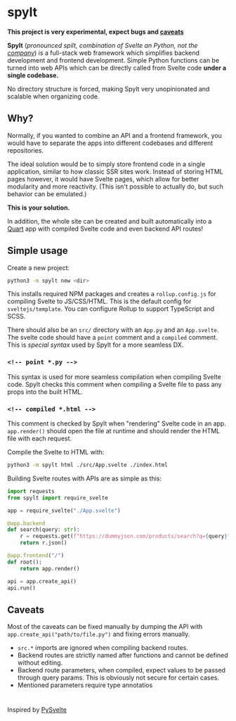 # spylt

**This project is very experimental, expect bugs and [caveats](#caveats)**

**Spylt** (*pronounced spilt, combination of Svelte an Python, not the [company](https://splyt.com/)*) is a full-stack web framework which simplifies backend development and frontend development. Simple Python functions can be turned into web APIs which can be directly called from Svelte code **under a single codebase.**  

No directory structure is forced, making Spylt very unopinionated and scalable when organizing code.

## Why?

Normally, if you wanted to combine an API and a frontend framework, you would have to separate the apps into different codebases and different repositories. 

The ideal solution would be to simply store frontend code in a single application, similar to how classic SSR sites work. Instead of storing HTML pages however, it would have Svelte pages, which allow for better modularity and more reactivity. (This isn't possible to actually do, but such behavior can be emulated.)

**This is your solution.**

In addition, the whole site can be created and built automatically into a [Quart](https://quart.palletsprojects.com/) app with compiled Svelte code and even backend API routes!  

## Simple usage

Create a new project:

```bash
python3 -m spylt new <dir>
```

This installs required NPM packages and creates a `rollup.config.js` for compiling Svelte to JS/CSS/HTML. This is the default config for `sveltejs/template`. You can configure Rollup to support TypeScript and SCSS. 

There should also be an `src/` directory with an `App.py` and an `App.svelte`. The svelte code should have a `point` comment and a `compiled` comment. This is *special syntax* used by Spylt for a more seamless DX.

### `<!-- point *.py -->`
This syntax is used for more seamless compilation when compiling Svelte code. Spylt checks this comment when compiling a Svelte file to pass any props into the built HTML.

### `<!-- compiled *.html -->`
This comment is checked by Spylt when "rendering" Svelte code in an app. `app.render()` should open the file at runtime and should render the HTML file with each request.

Compile the Svelte to HTML with:

```bash
python3 -m spylt html ./src/App.svelte ./index.html
```

Building Svelte routes with APIs are as simple as this:

```py
import requests
from spylt import require_svelte

app = require_svelte("./App.svelte")

@app.backend
def search(query: str):
    r = requests.get(f"https://dummyjson.com/products/search?q={query}")
    return r.json()

@app.frontend("/")
def root():
    return app.render()

api = app.create_api()
api.run()
```

## Caveats
Most of the caveats can be fixed manually by dumping the API with `app.create_api("path/to/file.py")` and fixing errors manually.

- `src.*` imports are ignored when compiling backend routes.
- Backend routes are strictly named after functions and cannot be defined without editing.
- Backend route parameters, when compiled, expect values to be passed through query params. This is obviously not secure for certain cases.
- Mentioned parameters require type annotatios

#

Inspired by [PySvelte](https://github.com/anthropics/PySvelte)
